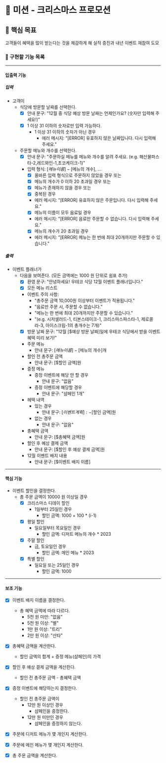 # 🎄 미션 - 크리스마스 프로모션

## 📮 핵심 목표

고객들이 혜택을 많이 받는다는 것을 체감하게 해 실적 증진과 내년 이벤트 재참여 도모

### 🚀 구현할 기능 목록

---

#### 입출력 기능

##### 입력

- 고객이
    - 식당에 방문할 날짜를 선택한다.
        - [x] 안내 문구: "12월 중 식당 예상 방문 날짜는 언제인가요? (숫자만 입력해 주세요!)"
        - [x] 1 이상 31 이하의 숫자로만 입력 가능하다.
            - 1 이상 31 이하의 숫자가 아닌 경우
                - 에러 메시지: "[ERROR] 유효하지 않은 날짜입니다. 다시 입력해 주세요."

    - 주문할 메뉴와 개수를 선택한다.
        - [x] 안내 문구: "주문하실 메뉴를 메뉴와 개수를 알려 주세요. (e.g. 해산물파스타-2,레드와인-1,초코케이크-1)"
        - 입력 형식: [$메뉴 이름]-[$메뉴의 개수], ...
            - [x] 올바른 입력 형식으로 주문하지 않았을 경우 또는
            - [x] 메뉴의 개수가 0 이하 20 초과일 경우 또는
            - [x] 메뉴가 존재하지 않을 경우 또는
            - [x] 중복된 경우
             - 에러 메시지: "[ERROR] 유효하지 않은 주문입니다. 다시 입력해 주세요."
            - [x] 메뉴의 이름이 모두 음료일 경우
             - 에러 메시지: "[ERROR] 음료만 주문할 수 없습니다. 다시 입력해 주세요."
            - [x] 메뉴의 개수가 20 초과일 경우
             - 에러 메시지: "[ERROR] 메뉴는 한 번에 최대 20개까지만 주문할 수 있습니다."

##### 출력

- 이벤트 플래너가
    - 다음을 보여준다. (모든 금액에는 1000 원 단위로 쉼표 추가)
        - [x] 환영 문구: "안녕하세요! 우테코 식당 12월 이벤트 플래너입니다."
        - [x] 모든 메뉴 리스트
        - 이벤트 주의 사항: 
          - "총주문 금액 10,000원 이상부터 이벤트가 적용됩니다."
          - "음료만 주문 시, 주문할 수 없습니다."
          - "메뉴는 한 번에 최대 20개까지만 주문할 수 있습니다."
          - "(e.g. 시저샐러드-1, 티본스테이크-1, 크리스마스파스타-1, 제로콜라-3, 아이스크림-1의 총개수는 7개)"
        - [x] 방문 날짜 문구: "12월 [$예상 방문 날짜]일에 우테코 식당에서 받을 이벤트 혜택 미리 보기!"
        - 주문 메뉴
            - 안내 문구: [$메뉴 이름] - [$메뉴의 개수]개
        - 할인 전 총주문 금액
            - 안내 문구: [$할인 금액]원
        - 증정 메뉴
            - 증정 이벤트에 해당 안 할 경우
                - 안내 문구: "없음"
            - 증정 이벤트에 해당할 경우
                - 안내 문구: "샴페인 1개"
        - 헤택 내역
            - 있는 경우
                - 안내 문구: [$이벤트 계획]: -[$할인 금액]원
            - 없는 경우
                - 안내 문구: "없음"
        - 총혜택 금액
            - 안내 문구: [$총혜택 금액]원
        - 할인 후 예상 결제 금액
            - 안내 문구: [$할인 후 예상 결제 금액]원
        - 12월 이벤트 배지 내용
            - 안내 문구: [$이벤트 배지 이름]

---

#### 핵심 기능

- 이벤트 할인을 결정한다.
    - 총 주문 금액이 10000 원 이상일 경우
        - [x] 크리스마스 디데이 할인
            - 1일부터 25일인 경우
                - 할인 금액: 1000 + 100 * (i-1)
        - [x] 평일 할인
            - 일요일부터 목요일인 경우
                - 할인 금액: 디저트 메뉴의 개수 * 2023
        - [x] 주말 할인
            - 금, 토요일인 경우
                - 할인 금액: 메인 메뉴 * 2023
        - [x] 특별 할인
            - 일요일 또는 25일인 경우
                - 할인 금액: 1000

---

#### 보조 기능

- [x] 이벤트 배지 이름을 결정한다.
    - 총 혜택 금액에 따라 다르다.
        - 5천 원 미만: "없음"
        - 5천 원 이상: "별"
        - 1만 원 이상: "트리"
        - 2만 원 이상: "산타"

- [x] 총혜택 금액을 계산한다.
    - 할인 금액의 합계 + 증정 메뉴(샴페인)의 가격

- [x] 할인 후 예상 결제 금액을 계산한다.
    - 할인 전 총주문 금액 - 총혜택 금액

- [x] 증정 이벤트에 해당하는지 결정한다.
    - 할인 전 총주문 금액이
        - 12만 원 이상인 경우
            - 샴페인을 증정한다.
        - 12만 원 미만인 경우
            - 샴페인을 증정하지 않는다.

- [x] 주문에 디저트 메뉴가 몇 개인지 계산한다.
- [x] 주문에 메인 메뉴가 몇 개인지 계산한다.
- [x] 총 주문 금액을 계산한다.